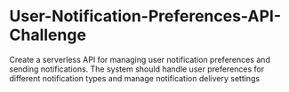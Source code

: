 # User-Notification-Preferences-API-Challenge
Create a serverless API for managing user notification preferences and sending notifications. The system should handle user preferences for different notification types and manage notification delivery settings
